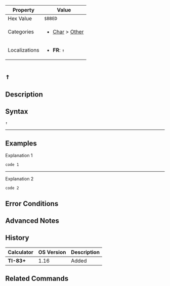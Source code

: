 | Property      | Value |
|---------------|-------|
| Hex Value     | `$BBED`|
| Categories    | <ul><li>[Char](<../categories/Char.md>) > [Other](<../categories/Char.md#Other>)</li></ul> |
| Localizations | <ul><li><b>FR</b>: `↑`</li></ul> |

# `↑`

## Description




## Syntax
`↑`

<hr>

## Examples

Explanation 1
```ti-basic
code 1
```
---
Explanation 2
```ti-basic
code 2
```

## Error Conditions


## Advanced Notes


## History
| Calculator | OS Version | Description |
|------------|------------|-------------|
| <b>TI-83+</b> | 1.16 | Added

## Related Commands

    